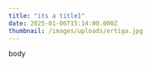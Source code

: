 ```yaml
---
title: "its a title1"
date: 2025-01-06T15:14:00.000Z
thumbnail: /images/uploads/ertiga.jpg
---
```

body
